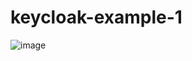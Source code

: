 ﻿# keycloak-example-1
![image](https://github.com/nuwan199044/keycloak-example-1/assets/48172176/e354d8d3-b63f-4335-9180-b7a46c6b662d)
